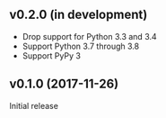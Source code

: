 v0.2.0 (in development)
-----------------------
- Drop support for Python 3.3 and 3.4
- Support Python 3.7 through 3.8
- Support PyPy 3

v0.1.0 (2017-11-26)
-------------------
Initial release
